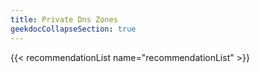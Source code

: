 ```yaml
---
title: Private Dns Zones
geekdocCollapseSection: true
---
```


{{< recommendationList name="recommendationList" >}}
